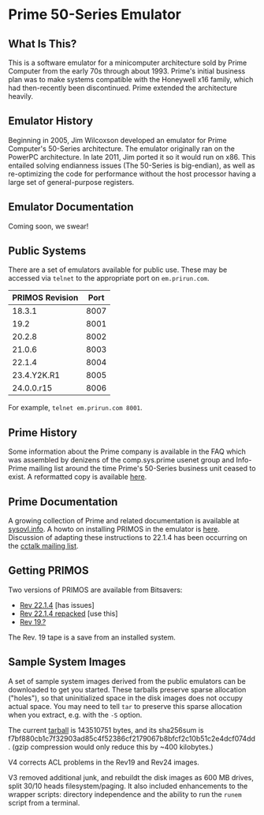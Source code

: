 # Prime 50-Series Emulator

## What Is This?

This is a software emulator for a minicomputer architecture sold
by Prime Computer from the early 70s through about 1993.  Prime's
initial business plan was to make systems compatible with the
Honeywell x16 family, which had then-recently been discontinued.
Prime extended the architecture heavily.

## Emulator History

Beginning in 2005, Jim Wilcoxson developed an emulator for Prime
Computer's 50-Series architecture.  The emulator originally ran on
the PowerPC architecture.  In late 2011, Jim ported it so it would
run on x86.  This entailed solving endianness issues (The 50-Series
is big-endian), as well as re-optimizing the code for performance
without the host processor having a large set of general-purpose
registers.

## Emulator Documentation

Coming soon, we swear!

## Public Systems

There are a set of emulators available for public use.  These may
be accessed via `telnet` to the appropriate port on `em.prirun.com`.

| PRIMOS Revision | Port |
|-----------------|------|
| 18.3.1          | 8007 |
| 19.2            | 8001 |
| 20.2.8          | 8002 |
| 21.0.6          | 8003 |
| 22.1.4          | 8004 |
| 23.4.Y2K.R1     | 8005 |
| 24.0.0.r15      | 8006 |

For example, `telnet em.prirun.com 8001`.

## Prime History

Some information about the Prime company is available in the FAQ
which was assembled by denizens of the comp.sys.prime usenet group
and Info-Prime mailing list around the time Prime's 50-Series
business unit ceased to exist.  A reformatted copy is available
[here](https://sysovl.info/reference_prime_faq.html).

## Prime Documentation

A growing collection of Prime and related documentation is available
at [sysovl.info](https://sysovl.info/reference_prime.html).  A howto
on installing PRIMOS in the emulator is [here](https://sysovl.info/reference_prime_drb_installing_primos.html).
Discussion of adapting these instructions to 22.1.4 has been occurring on the [cctalk mailing list](http://classiccmp.org/pipermail/cctalk/2020-March/052126.html).

## Getting PRIMOS

Two versions of PRIMOS are available from Bitsavers:

* [Rev 22.1.4](http://bitsavers.org/bits/Prime/primos_22.1.4.zip) [has issues]
* [Rev 22.1.4 repacked](https://yagi.h-net.org/m2214repack.tar.gz) [use this]
* [Rev 19.?](http://bitsavers.org/bits/Prime/pps/03_log.tape_I=boot_II=iptpal.tap.gz)

The Rev. 19 tape is a save from an installed system.

## Sample System Images

A set of sample system images derived from the public emulators can
be downloaded to get you started.  These tarballs preserve 
sparse allocation ("holes"), so that uninitialized space in the disk 
images does not occupy actual space.  You may need to tell `tar` to 
preserve this sparse allocation when you extract, e.g. with the `-S` 
option.

The current
[tarball](https://sysovl.info/pages/blobs/emulator/p50em_samplemachines_v4.tar)
is 143510751 bytes, and its sha256sum is 
f7bf880cb1c7f32903ad85c4f52386cf2179067b8bfcf2c10b51c2e4dcf074dd.
(gzip compression would only reduce this by ~400 kilobytes.)

V4 corrects ACL problems in the Rev19 and Rev24 images.

V3 removed additional junk, and rebuildt the disk images as 600 MB 
drives, split 30/10 heads filesystem/paging.  It also included enhancements 
to the wrapper scripts: directory independence and the ability to run the 
`runem` script from a terminal.
